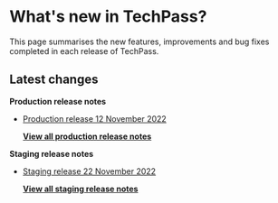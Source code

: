 # What's new in TechPass?

This page summarises the new features, improvements and bug fixes completed in each release of TechPass.

## Latest changes

**Production release notes**
- [Production release 12 November 2022](whats-new/production-release-notes?id=production-release-12-november-2022)


  [**View all production release notes**](/whats-new/production-release-notes)

**Staging release notes**
- [Staging release 22 November 2022](whats-new/staging-release-notes?id=staging-release-22-november-2022)


  [**View all staging release notes**](/whats-new/staging-release-notes)
